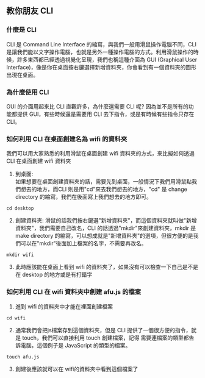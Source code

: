 ## 教你朋友 CLI

### 什麼是 CLI  
CLI 是 Command Line Interface 的縮寫，與我們一般用滑鼠操作電腦不同，CLI 是讓我們能以文字操作電腦，也就是另外一種操作電腦的方式。利用滑鼠操作的時候，許多東西都已經透過視覺化呈現，我們也稱這種介面為 GUI (Graphical User Interface)，像是你在桌面按右鍵選擇新增資料夾，你會看到有一個資料夾的圖形出現在桌面。
### 為什麼使用 CLI
GUI 的介面用起來比 CLI 直觀許多，為什麼還需要 CLI 呢? 因為並不是所有的功能都提供 GUI，有些時候還是需要用 CLI 去下指令，或是有時候有些指令只存在 CLI。

### 如何利用 CLI 在桌面創建名為 wifi 的資料夾
我們可以用大家熟悉的利用滑鼠在桌面創建 wifi 資料夾的方式，來比擬如何透過 CLI 在桌面創建 wifi 資料夾
1. 到桌面:   
如果想要在桌面創建資料夾的話，需要先到桌面，一般情況下我們用滑鼠點我們想去的地方，而CLI 則是用"cd"來去我們想去的地方，"cd" 是 change directory 的縮寫，我們在後面寫上我們想去的地方即可。
```
cd desktop
```
2. 創建資料夾:
滑鼠的話我們按右鍵選"新增資料夾"，而這個資料夾就叫做"新增資料夾"，我們需要自己改名，CLI 的話透過"mkdir"來創建資料夾，mkdir 是 make directory 的縮寫，可以想成就是"新增資料夾"的選項，但很方便的是我們可以在"mkdir"後面加上檔案的名字，不需要再改名。
```
mkdir wifi
```
3. 此時應該能在桌面上看到 wifi 的資料夾了，如果沒有可以檢查一下自己是不是在 desktop 的地方或是有打錯字
### 如何利用 CLI 在 wifi 資料夾中創建 afu.js 的檔案
1. 進到 wifi 的資料夾中才能在裡面創建檔案
```
cd wifi
```
2. 通常我們會把js檔案存到這個資料夾，但是 CLI 提供了一個很方便的指令，就是 touch，我們可以直接利用 touch 創建檔案，記得
需要連檔案的類型都告訴電腦，這個例子是 JavaScript 的類型的檔案。
```
touch afu.js
```
3. 創建後應該就可以在 wifi的資料夾中看到這個檔案了

